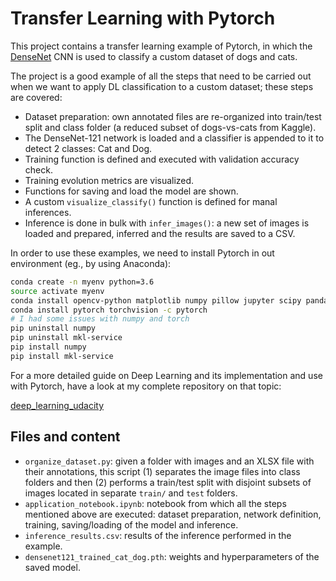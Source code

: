 # Transfer Learning with Pytorch

This project contains a transfer learning example of Pytorch, in which the [DenseNet](https://arxiv.org/pdf/1608.06993.pdf) CNN is used to classify a custom dataset of dogs and cats.

The project is a good example of all the steps that need to be carried out when we want to apply DL classification to a custom dataset; these steps are covered:

- Dataset preparation: own annotated files are re-organized into train/test split and class folder (a reduced subset of dogs-vs-cats from Kaggle).
- The DenseNet-121 network is loaded and a classifier is appended to it to detect 2 classes: Cat and Dog.
- Training function is defined and executed with validation accuracy check.
- Training evolution metrics are visualized.
- Functions for saving and load the model are shown.
- A custom `visualize_classify()` function is defined for manal inferences.
- Inference is done in bulk with `infer_images()`: a new set of images is loaded and prepared, inferred and the results are saved to a CSV.

In order to use these examples, we need to install Pytorch in out environment (eg., by using Anaconda):

```bash
conda create -n myenv python=3.6
source activate myenv
conda install opencv-python matplotlib numpy pillow jupyter scipy pandas
conda install pytorch torchvision -c pytorch
# I had some issues with numpy and torch
pip uninstall numpy
pip uninstall mkl-service
pip install numpy
pip install mkl-service
```

For a more detailed guide on Deep Learning and its implementation and use with Pytorch, have a look at my complete repository on that topic:

[deep_learning_udacity](https://github.com/mxagar/deep_learning_udacity)

## Files and content

- `organize_dataset.py`: given a folder with images and an XLSX file with their annotations, this script (1) separates the image files into class folders and then (2) performs a train/test split with disjoint subsets of images located in separate `train/` and `test` folders.
- `application_notebook.ipynb`: notebook from which all the steps mentioned above are executed: dataset preparation, network definition, training, saving/loading of the model and inference.
- `inference_results.csv`: results of the inference performed in the example.
- `densenet121_trained_cat_dog.pth`: weights and hyperparameters of the saved model.


